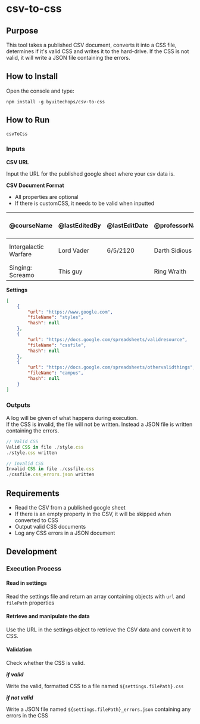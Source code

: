 # csv-to-css

## Purpose

This tool takes a published CSV document, converts it into a CSS file, determines if it's valid CSS and writes it to the hard-drive. If the CSS is not valid, it will write a JSON file containing the errors.  


## How to Install

Open the console and type:

```
npm install -g byuitechops/csv-to-css
```


## How to Run

```js
csvToCss
```

### Inputs

**CSV URL**

Input the URL for the published google sheet where your csv data is.

**CSV Document Format**

* All properties are optional
* If there is customCSS, it needs to be valid when inputted

| @courseName | @lastEditedBy | @lastEditDate | @professorName | courseCode | --color1 | --color24 | --color35 | --button-color | customCSS |
|-------------|---------------|---------------|----------------|------------|----------|-----------|-----------|----------------|-----------|
|Intergalactic Warfare | Lord Vader | 6/5/2120 | Darth Sidious | GW350 | Black | Red | | White | .deathStar{ color: grey; } 
|Singing: Screamo | This guy |  | Ring Wraith | MUS200 | | Black | Grey | |

**Settings**

```json
[
    {
        "url": "https://www.google.com",
        "fileName": "styles",
        "hash": null
    },
    {
        "url": "https://docs.google.com/spreadsheets/validresource",
        "fileName": "cssfile",
        "hash": null
    },
    {
        "url": "https://docs.google.com/spreadsheets/othervalidthings",
        "fileName": "campus",
        "hash": null
    }
]
```



### Outputs

A log will be given of what happens during execution.  
If the CSS is invalid, the file will not be written. Instead a JSON file is written containing the errors.

```js
// Valid CSS
Valid CSS in file ./style.css
./style.css written

// Invalid CSS
Invalid CSS in file ./cssfile.css
./cssfile.css_errors.json written
```

## Requirements

* Read the CSV from a published google sheet
* If there is an empty property in the CSV, it will be skipped when converted to CSS
* Output valid CSS documents
* Log any CSS errors in a JSON document

## Development

### Execution Process

#### Read in settings
Read the settings file and return an array containing objects with `url` and `filePath` properties

#### Retrieve and manipulate the data
Use the URL in the settings object to retrieve the CSV data and convert it to CSS.

#### Validation
Check whether the CSS is valid.  

_**if valid**_

Write the valid, formatted CSS to a file named `${settings.filePath}.css`


_**if not valid**_

Write a JSON file named `${settings.filePath}_errors.json` containing any errors in the CSS

